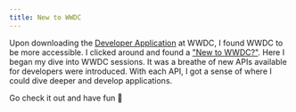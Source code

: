 ```yaml
---
title: New to WWDC
---
```


Upon downloading the [Developer Application](https://apps.apple.com/us/app/apple-developer/id640199958) at WWDC, I found WWDC to be more accessible. I clicked around and found a ["New to WWDC?"](https://developer.apple.com/wwdc23/topics/coding-design-essentials/). Here I began my dive into WWDC sessions. It was a breathe of new APIs available for developers were introduced. With each API, I got a sense of where I could dive deeper and develop applications. 

Go check it out and have fun 🚀


